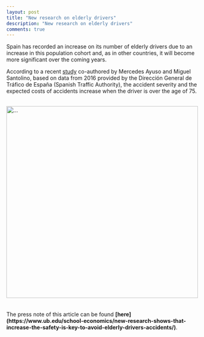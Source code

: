 ```yaml
---
layout: post
title: "New research on elderly drivers"
description: "New research on elderly drivers"
comments: true
---
```


Spain has recorded an increase on its number of elderly drivers due to an increase in this population cohort and, as in other countries, it will become more significant over the coming years.<br> 

According to a recent [study](https://doi.org/10.1016/j.jsr.2020.02.002) co-authored by Mercedes Ayuso and Miguel Santolino, based on data from 2016 provided by the Dirección General de Tráfico de España (Spanish Traffic Authority), the accident severity and the expected costs of accidents increase when the driver is over the age of 75. <br>

<br />
<img align="middle" width="500" src="{{ site.url }}/images/actuarialday2020.png" alt="...">
<br />
<br />

<br>
The press note of this article can be found <b>[here](https://www.ub.edu/school-economics/new-research-shows-that-increase-the-safety-is-key-to-avoid-elderly-drivers-accidents/)</b>.
<br/>
